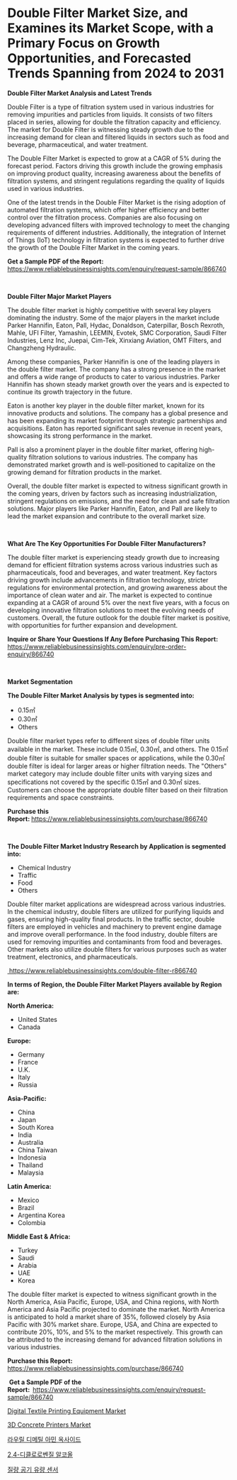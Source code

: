 <p><h1>Double Filter Market Size, and Examines its Market Scope, with a Primary Focus on Growth Opportunities, and Forecasted Trends Spanning from 2024 to 2031</h1></p><p><strong>Double Filter Market Analysis and Latest Trends</strong></p>
<p><p>Double Filter is a type of filtration system used in various industries for removing impurities and particles from liquids. It consists of two filters placed in series, allowing for double the filtration capacity and efficiency. The market for Double Filter is witnessing steady growth due to the increasing demand for clean and filtered liquids in sectors such as food and beverage, pharmaceutical, and water treatment.</p><p>The Double Filter Market is expected to grow at a CAGR of 5% during the forecast period. Factors driving this growth include the growing emphasis on improving product quality, increasing awareness about the benefits of filtration systems, and stringent regulations regarding the quality of liquids used in various industries.</p><p>One of the latest trends in the Double Filter Market is the rising adoption of automated filtration systems, which offer higher efficiency and better control over the filtration process. Companies are also focusing on developing advanced filters with improved technology to meet the changing requirements of different industries. Additionally, the integration of Internet of Things (IoT) technology in filtration systems is expected to further drive the growth of the Double Filter Market in the coming years.</p></p>
<p><strong>Get a Sample PDF of the Report:&nbsp;</strong> <a href="https://www.reliablebusinessinsights.com/enquiry/request-sample/866740">https://www.reliablebusinessinsights.com/enquiry/request-sample/866740</a></p>
<p>&nbsp;</p>
<p><strong>Double Filter Major Market Players</strong></p>
<p><p>The double filter market is highly competitive with several key players dominating the industry. Some of the major players in the market include Parker Hannifin, Eaton, Pall, Hydac, Donaldson, Caterpillar, Bosch Rexroth, Mahle, UFI Filter, Yamashin, LEEMIN, Evotek, SMC Corporation, Saudi Filter Industries, Lenz Inc, Juepai, Cim-Tek, Xinxiang Aviation, OMT Filters, and Changzheng Hydraulic.</p><p>Among these companies, Parker Hannifin is one of the leading players in the double filter market. The company has a strong presence in the market and offers a wide range of products to cater to various industries. Parker Hannifin has shown steady market growth over the years and is expected to continue its growth trajectory in the future.</p><p>Eaton is another key player in the double filter market, known for its innovative products and solutions. The company has a global presence and has been expanding its market footprint through strategic partnerships and acquisitions. Eaton has reported significant sales revenue in recent years, showcasing its strong performance in the market.</p><p>Pall is also a prominent player in the double filter market, offering high-quality filtration solutions to various industries. The company has demonstrated market growth and is well-positioned to capitalize on the growing demand for filtration products in the market.</p><p>Overall, the double filter market is expected to witness significant growth in the coming years, driven by factors such as increasing industrialization, stringent regulations on emissions, and the need for clean and safe filtration solutions. Major players like Parker Hannifin, Eaton, and Pall are likely to lead the market expansion and contribute to the overall market size.</p></p>
<p>&nbsp;</p>
<p><strong>What Are The Key Opportunities For Double Filter Manufacturers?</strong></p>
<p><p>The double filter market is experiencing steady growth due to increasing demand for efficient filtration systems across various industries such as pharmaceuticals, food and beverages, and water treatment. Key factors driving growth include advancements in filtration technology, stricter regulations for environmental protection, and growing awareness about the importance of clean water and air. The market is expected to continue expanding at a CAGR of around 5% over the next five years, with a focus on developing innovative filtration solutions to meet the evolving needs of customers. Overall, the future outlook for the double filter market is positive, with opportunities for further expansion and development.</p></p>
<p><strong>Inquire or Share Your Questions If Any Before Purchasing This Report:</strong> <a href="https://www.reliablebusinessinsights.com/enquiry/pre-order-enquiry/866740">https://www.reliablebusinessinsights.com/enquiry/pre-order-enquiry/866740</a></p>
<p>&nbsp;</p>
<p><strong>Market Segmentation</strong></p>
<p><strong>The Double Filter Market Analysis by types is segmented into:</strong></p>
<p><ul><li>0.15㎡</li><li>0.30㎡</li><li>Others</li></ul></p>
<p><p>Double filter market types refer to different sizes of double filter units available in the market. These include 0.15㎡, 0.30㎡, and others. The 0.15㎡ double filter is suitable for smaller spaces or applications, while the 0.30㎡ double filter is ideal for larger areas or higher filtration needs. The "Others" market category may include double filter units with varying sizes and specifications not covered by the specific 0.15㎡ and 0.30㎡ sizes. Customers can choose the appropriate double filter based on their filtration requirements and space constraints.</p></p>
<p><strong>Purchase this Report:&nbsp;</strong><a href="https://www.reliablebusinessinsights.com/purchase/866740">https://www.reliablebusinessinsights.com/purchase/866740</a></p>
<p>&nbsp;</p>
<p><strong>The Double Filter Market Industry Research by Application is segmented into:</strong></p>
<p><ul><li>Chemical Industry</li><li>Traffic</li><li>Food</li><li>Others</li></ul></p>
<p><p>Double filter market applications are widespread across various industries. In the chemical industry, double filters are utilized for purifying liquids and gases, ensuring high-quality final products. In the traffic sector, double filters are employed in vehicles and machinery to prevent engine damage and improve overall performance. In the food industry, double filters are used for removing impurities and contaminants from food and beverages. Other markets also utilize double filters for various purposes such as water treatment, electronics, and pharmaceuticals.</p></p>
<p><a href="https://www.reliablebusinessinsights.com/double-filter-r866740">&nbsp;https://www.reliablebusinessinsights.com/double-filter-r866740</a></p>
<p><strong>In terms of Region, the Double Filter Market Players available by Region are:</strong></p>
<p>
    <p> <strong> North America: </strong>
        <ul>
            <li>United States</li>
            <li>Canada</li>
        </ul>
        </p> 
    <p> <strong> Europe: </strong>
        <ul>
            <li>Germany</li>
            <li>France</li>
            <li>U.K.</li>
            <li>Italy</li>
            <li>Russia</li>
        </ul>
        </p> 
    <p> <strong> Asia-Pacific: </strong>
        <ul>
            <li>China</li>
            <li>Japan</li>
            <li>South Korea</li>
            <li>India</li>
            <li>Australia</li>
            <li>China Taiwan</li>
            <li>Indonesia</li>
            <li>Thailand</li>
            <li>Malaysia</li>
        </ul>
        </p> 
    <p> <strong> Latin America: </strong>
        <ul>
            <li>Mexico</li>
            <li>Brazil</li>
            <li>Argentina Korea</li>
            <li>Colombia</li>
        </ul>
        </p> 
    <p> <strong> Middle East & Africa: </strong>
        <ul>
            <li>Turkey</li>
            <li>Saudi</li>
            <li>Arabia</li>
            <li>UAE</li>
            <li>Korea</li>
        </ul>
    </p>
    </p>
<p><p>The double filter market is expected to witness significant growth in the North America, Asia Pacific, Europe, USA, and China regions, with North America and Asia Pacific projected to dominate the market. North America is anticipated to hold a market share of 35%, followed closely by Asia Pacific with 30% market share. Europe, USA, and China are expected to contribute 20%, 10%, and 5% to the market respectively. This growth can be attributed to the increasing demand for advanced filtration solutions in various industries.</p></p>
<p><strong>Purchase this Report: </strong><a href="https://www.reliablebusinessinsights.com/purchase/866740">https://www.reliablebusinessinsights.com/purchase/866740</a></p>
<p>&nbsp;<strong>Get a Sample PDF of the Report:&nbsp;&nbsp;</strong><a href="https://www.reliablebusinessinsights.com/enquiry/request-sample/866740">https://www.reliablebusinessinsights.com/enquiry/request-sample/866740</a></p>
<p><strong></strong></p>
<p><p><a href="https://github.com/wrwgzwbr35/Market-Research-Report-List-1/blob/main/digital-textile-printing-equipment-market.md">Digital Textile Printing Equipment Market</a></p><p><a href="https://github.com/mdhefjumiah/Market-Research-Report-List-1/blob/main/3d-concrete-printers-market.md">3D Concrete Printers Market</a></p><p><a href="https://github.com/rsg307664904/Market-Research-Report-List-2/blob/main/1697196167355.md">라우릴 디메틸 아민 옥사이드</a></p><p><a href="https://github.com/muchswr/Market-Research-Report-List-1/blob/main/9206716167354.md">2,4-디클로로벤질 알코올</a></p><p><a href="https://medium.com/@koleledner/%EA%B8%80%EB%A1%9C%EB%B2%8C-%EB%8C%80%EA%B8%B0%EB%9F%89-%EC%84%BC%EC%84%9C-%EC%8B%9C%EC%9E%A5-%EB%B2%94%EC%9C%84%EC%97%90-%EB%8C%80%ED%95%9C-%EC%8B%AC%EC%B8%B5-%EB%B6%84%EC%84%9D-%EB%B0%8F-2024%EB%85%84%EB%B6%80%ED%84%B0-2031%EB%85%84%EA%B9%8C%EC%A7%80-%EC%98%88%EC%83%81%EB%90%98%EB%8A%94-%EC%9D%98-%EB%B9%A0%EB%A5%B4%EA%B2%8C-%EC%84%B1%EC%9E%A5%ED%95%98%EB%8A%94-cagr-089a2a6b229d">질량 공기 유량 센서</a></p></p>
